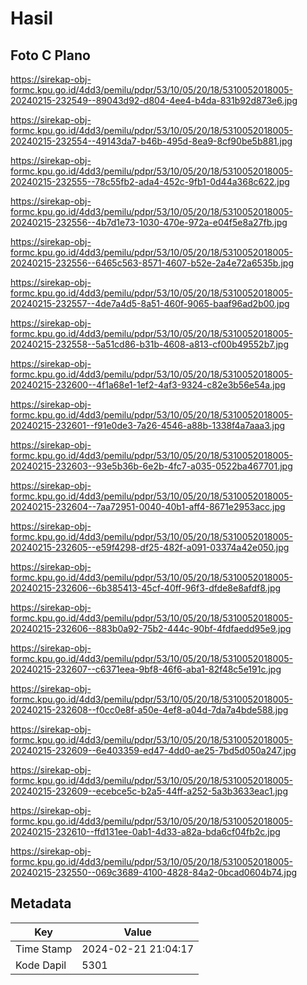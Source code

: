 # Hasil

## Foto C Plano

https://sirekap-obj-formc.kpu.go.id/4dd3/pemilu/pdpr/53/10/05/20/18/5310052018005-20240215-232549--89043d92-d804-4ee4-b4da-831b92d873e6.jpg

https://sirekap-obj-formc.kpu.go.id/4dd3/pemilu/pdpr/53/10/05/20/18/5310052018005-20240215-232554--49143da7-b46b-495d-8ea9-8cf90be5b881.jpg

https://sirekap-obj-formc.kpu.go.id/4dd3/pemilu/pdpr/53/10/05/20/18/5310052018005-20240215-232555--78c55fb2-ada4-452c-9fb1-0d44a368c622.jpg

https://sirekap-obj-formc.kpu.go.id/4dd3/pemilu/pdpr/53/10/05/20/18/5310052018005-20240215-232556--4b7d1e73-1030-470e-972a-e04f5e8a27fb.jpg

https://sirekap-obj-formc.kpu.go.id/4dd3/pemilu/pdpr/53/10/05/20/18/5310052018005-20240215-232556--6465c563-8571-4607-b52e-2a4e72a6535b.jpg

https://sirekap-obj-formc.kpu.go.id/4dd3/pemilu/pdpr/53/10/05/20/18/5310052018005-20240215-232557--4de7a4d5-8a51-460f-9065-baaf96ad2b00.jpg

https://sirekap-obj-formc.kpu.go.id/4dd3/pemilu/pdpr/53/10/05/20/18/5310052018005-20240215-232558--5a51cd86-b31b-4608-a813-cf00b49552b7.jpg

https://sirekap-obj-formc.kpu.go.id/4dd3/pemilu/pdpr/53/10/05/20/18/5310052018005-20240215-232600--4f1a68e1-1ef2-4af3-9324-c82e3b56e54a.jpg

https://sirekap-obj-formc.kpu.go.id/4dd3/pemilu/pdpr/53/10/05/20/18/5310052018005-20240215-232601--f91e0de3-7a26-4546-a88b-1338f4a7aaa3.jpg

https://sirekap-obj-formc.kpu.go.id/4dd3/pemilu/pdpr/53/10/05/20/18/5310052018005-20240215-232603--93e5b36b-6e2b-4fc7-a035-0522ba467701.jpg

https://sirekap-obj-formc.kpu.go.id/4dd3/pemilu/pdpr/53/10/05/20/18/5310052018005-20240215-232604--7aa72951-0040-40b1-aff4-8671e2953acc.jpg

https://sirekap-obj-formc.kpu.go.id/4dd3/pemilu/pdpr/53/10/05/20/18/5310052018005-20240215-232605--e59f4298-df25-482f-a091-03374a42e050.jpg

https://sirekap-obj-formc.kpu.go.id/4dd3/pemilu/pdpr/53/10/05/20/18/5310052018005-20240215-232606--6b385413-45cf-40ff-96f3-dfde8e8afdf8.jpg

https://sirekap-obj-formc.kpu.go.id/4dd3/pemilu/pdpr/53/10/05/20/18/5310052018005-20240215-232606--883b0a92-75b2-444c-90bf-4fdfaedd95e9.jpg

https://sirekap-obj-formc.kpu.go.id/4dd3/pemilu/pdpr/53/10/05/20/18/5310052018005-20240215-232607--c6371eea-9bf8-46f6-aba1-82f48c5e191c.jpg

https://sirekap-obj-formc.kpu.go.id/4dd3/pemilu/pdpr/53/10/05/20/18/5310052018005-20240215-232608--f0cc0e8f-a50e-4ef8-a04d-7da7a4bde588.jpg

https://sirekap-obj-formc.kpu.go.id/4dd3/pemilu/pdpr/53/10/05/20/18/5310052018005-20240215-232609--6e403359-ed47-4dd0-ae25-7bd5d050a247.jpg

https://sirekap-obj-formc.kpu.go.id/4dd3/pemilu/pdpr/53/10/05/20/18/5310052018005-20240215-232609--ecebce5c-b2a5-44ff-a252-5a3b3633eac1.jpg

https://sirekap-obj-formc.kpu.go.id/4dd3/pemilu/pdpr/53/10/05/20/18/5310052018005-20240215-232610--ffd131ee-0ab1-4d33-a82a-bda6cf04fb2c.jpg

https://sirekap-obj-formc.kpu.go.id/4dd3/pemilu/pdpr/53/10/05/20/18/5310052018005-20240215-232550--069c3689-4100-4828-84a2-0bcad0604b74.jpg


## Metadata

| Key        | Value               |
| ---------- | ------------------- |
| Time Stamp | 2024-02-21 21:04:17 |
| Kode Dapil | 5301                |




